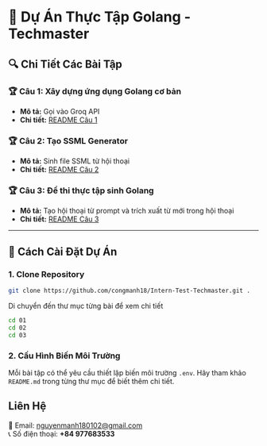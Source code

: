 # 📌 Dự Án Thực Tập Golang - Techmaster
## 🔍 Chi Tiết Các Bài Tập

### 🏆 Câu 1: **Xây dựng ứng dụng Golang cơ bản**
- **Mô tả:**  Gọi vào Groq API
- **Chi tiết:** [README Câu 1](./01/README.md)

### 🏆 Câu 2: **Tạo SSML Generator**
- **Mô tả:** Sinh file SSML từ hội thoại
- **Chi tiết:** [README Câu 2](./02/README.md)

### 🏆 Câu 3: **Đề thi thực tập sinh Golang**
- **Mô tả:**  Tạo hội thoại từ prompt và trích xuất từ mới trong hội thoại
- **Chi tiết:** [README Câu 3](./03/README.md)

---

## 🚀 Cách Cài Đặt Dự Án

### 1️. Clone Repository
```bash
git clone https://github.com/congmanh18/Intern-Test-Techmaster.git .
```
Di chuyển đến thư mục từng bài để xem chi tiết
```bash
cd 01
cd 02
cd 03
```
### 2️. Cấu Hình Biến Môi Trường
Mỗi bài tập có thể yêu cầu thiết lập biến môi trường `.env`. Hãy tham khảo `README.md` trong từng thư mục để biết thêm chi tiết.

## Liên Hệ

📧 Email: nguyenmanh180102@gmail.com  
📞 Số điện thoại: **+84 977683533**

